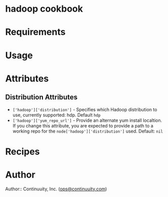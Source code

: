 # hadoop cookbook

# Requirements

# Usage

# Attributes

## Distribution Attributes

* `['hadoop']['distribution']` - Specifies which Hadoop distribution to use, currently supported: hdp. Default `hdp`
* `['hadoop']['yum_repo_url']` - Provide an alternate yum install localtion. If you change this attribute, you are expected to provide a path to a working repo for the `node['hadoop']['distribution']` used. Default: `nil`

# Recipes

# Author

Author:: Continuuity, Inc. (<ops@continuuity.com>)
